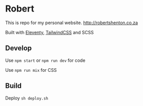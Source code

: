 # Robert

This is repo for my personal website. http://robertshenton.co.za

Built with [Eleventy](https://www.11ty.dev/docs/), [TailwindCSS](https://tailwindcss.com) and SCSS

## Develop

Use `npm start` or `npm run dev` for code

Use `npm run mix` for CSS

## Build

Deploy `sh deploy.sh`
